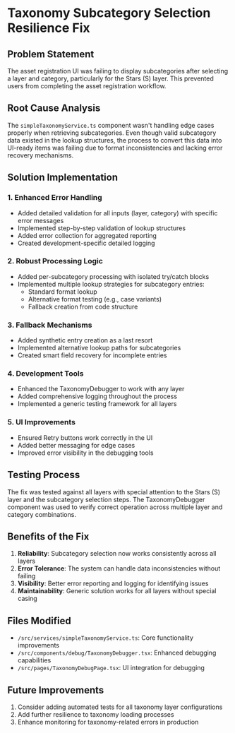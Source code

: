 # Taxonomy Subcategory Selection Resilience Fix

## Problem Statement
The asset registration UI was failing to display subcategories after selecting a layer and category, particularly for the Stars (S) layer. This prevented users from completing the asset registration workflow.

## Root Cause Analysis
The `simpleTaxonomyService.ts` component wasn't handling edge cases properly when retrieving subcategories. Even though valid subcategory data existed in the lookup structures, the process to convert this data into UI-ready items was failing due to format inconsistencies and lacking error recovery mechanisms.

## Solution Implementation

### 1. Enhanced Error Handling
- Added detailed validation for all inputs (layer, category) with specific error messages
- Implemented step-by-step validation of lookup structures
- Added error collection for aggregated reporting
- Created development-specific detailed logging

### 2. Robust Processing Logic
- Added per-subcategory processing with isolated try/catch blocks
- Implemented multiple lookup strategies for subcategory entries:
  - Standard format lookup
  - Alternative format testing (e.g., case variants)
  - Fallback creation from code structure

### 3. Fallback Mechanisms
- Added synthetic entry creation as a last resort
- Implemented alternative lookup paths for subcategories
- Created smart field recovery for incomplete entries

### 4. Development Tools
- Enhanced the TaxonomyDebugger to work with any layer
- Added comprehensive logging throughout the process
- Implemented a generic testing framework for all layers

### 5. UI Improvements
- Ensured Retry buttons work correctly in the UI
- Added better messaging for edge cases
- Improved error visibility in the debugging tools

## Testing Process
The fix was tested against all layers with special attention to the Stars (S) layer and the subcategory selection steps. The TaxonomyDebugger component was used to verify correct operation across multiple layer and category combinations.

## Benefits of the Fix
1. **Reliability**: Subcategory selection now works consistently across all layers
2. **Error Tolerance**: The system can handle data inconsistencies without failing
3. **Visibility**: Better error reporting and logging for identifying issues
4. **Maintainability**: Generic solution works for all layers without special casing

## Files Modified
- `/src/services/simpleTaxonomyService.ts`: Core functionality improvements
- `/src/components/debug/TaxonomyDebugger.tsx`: Enhanced debugging capabilities
- `/src/pages/TaxonomyDebugPage.tsx`: UI integration for debugging

## Future Improvements
1. Consider adding automated tests for all taxonomy layer configurations
2. Add further resilience to taxonomy loading processes
3. Enhance monitoring for taxonomy-related errors in production